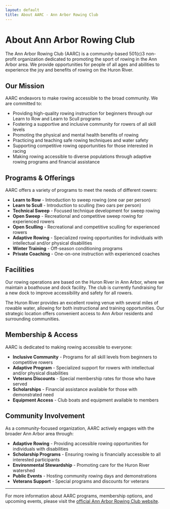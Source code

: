 ```yaml
---
layout: default
title: About AARC - Ann Arbor Rowing Club
---
```


# About Ann Arbor Rowing Club

<div class="team-intro">
  <p>The Ann Arbor Rowing Club (AARC) is a community-based 501(c)3 non-profit organization dedicated to promoting the sport of rowing in the Ann Arbor area. We provide opportunities for people of all ages and abilities to experience the joy and benefits of rowing on the Huron River.</p>
</div>

## Our Mission

AARC endeavors to make rowing accessible to the broad community. We are committed to:

- Providing high-quality rowing instruction for beginners through our Learn to Row and Learn to Scull programs
- Fostering a supportive and inclusive community for rowers of all skill levels
- Promoting the physical and mental health benefits of rowing
- Practicing and teaching safe rowing techniques and water safety
- Supporting competitive rowing opportunities for those interested in racing
- Making rowing accessible to diverse populations through adaptive rowing programs and financial assistance

## Programs & Offerings

AARC offers a variety of programs to meet the needs of different rowers:

- **Learn to Row** - Introduction to sweep rowing (one oar per person)
- **Learn to Scull** - Introduction to sculling (two oars per person)
- **Technical Sweep** - Focused technique development for sweep rowing
- **Open Sweep** - Recreational and competitive sweep rowing for experienced rowers
- **Open Sculling** - Recreational and competitive sculling for experienced rowers
- **Adaptive Rowing** - Specialized rowing opportunities for individuals with intellectual and/or physical disabilities
- **Winter Training** - Off-season conditioning programs
- **Private Coaching** - One-on-one instruction with experienced coaches

## Facilities

Our rowing operations are based on the Huron River in Ann Arbor, where we maintain a boathouse and dock facility. The club is currently fundraising for a new dock to improve accessibility and safety for all rowers.

The Huron River provides an excellent rowing venue with several miles of rowable water, allowing for both instructional and training opportunities. Our strategic location offers convenient access to Ann Arbor residents and surrounding communities.

## Membership & Access

AARC is dedicated to making rowing accessible to everyone:

- **Inclusive Community** - Programs for all skill levels from beginners to competitive rowers
- **Adaptive Program** - Specialized support for rowers with intellectual and/or physical disabilities
- **Veterans Discounts** - Special membership rates for those who have served
- **Scholarships** - Financial assistance available for those with demonstrated need
- **Equipment Access** - Club boats and equipment available to members

## Community Involvement

As a community-focused organization, AARC actively engages with the broader Ann Arbor area through:

- **Adaptive Rowing** - Providing accessible rowing opportunities for individuals with disabilities
- **Scholarship Programs** - Ensuring rowing is financially accessible to all interested participants
- **Environmental Stewardship** - Promoting care for the Huron River watershed
- **Public Events** - Hosting community rowing days and demonstrations
- **Veterans Support** - Special programs and discounts for veterans

---

For more information about AARC programs, membership options, and upcoming events, please visit the [official Ann Arbor Rowing Club website](https://aarc.clubexpress.com).